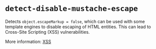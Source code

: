 # `detect-disable-mustache-escape`

Detects `object.escapeMarkup = false`, which can be used with some template engines to disable escaping of HTML entities. This can lead to Cross-Site Scripting (XSS) vulnerabilities.

More information: [XSS](https://owasp.org/www-community/attacks/xss/)
